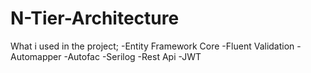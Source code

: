 # N-Tier-Architecture
What i used in the project;
-Entity Framework Core
-Fluent Validation
-Automapper
-Autofac
-Serilog
-Rest Api
-JWT
